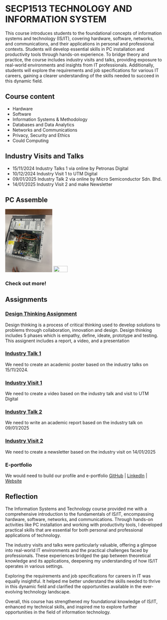 # SECP1513 TECHNOLOGY AND INFORMATION SYSTEM
This course introduces students to the foundational concepts of information systems and technology (IS/IT), covering hardware, software, networks, and communications, and their applications in personal and professional contexts. Students will develop essential skills in PC installation and productivity tools through hands-on experience. To bridge theory and practice, the course includes industry visits and talks, providing exposure to real-world environments and insights from IT professionals. Additionally, students will explore the requirements and job specifications for various IT careers, gaining a clearer understanding of the skills needed to succeed in this dynamic field.

## Course content 
- Hardware
- Software
- Information Systems & Methodology
- Databases and Data Analytics
- Networks and Communications
- Privacy, Security and Ethics
- Could Computing

## Industry Visits and Talks
- 15/11/2024 Industry Talks 1 via online by Petronas Digital
- 10/12/2024 Industry Visit 1 to UTM Digital
- 09/01/2025 Industry Talk 2 via online by Micro Semiconductor Sdn. Bhd.
- 14/01/2025 Industry Visit 2 and make Newsletter


## PC Assemble
<img src="https://github.com/kwei05/Year1_Sem1/blob/main/SECP1513%20TECHNOLOGY%20AND%20INFORMATION%20SYSTEM/PC%20Assemble%20(Lab)/Photo/Step%201.JPG" width="30%" height="30%">  <img src="https://github.com/kwei05/Year1_Sem1/blob/main/SECP1513%20TECHNOLOGY%20AND%20INFORMATION%20SYSTEM/PC%20Assemble%20(Lab)/Photo/INNER.JPG" width="30%" height="30%">
### Check out more!

## Assignments
### [Design Thinking Assignment](https://github.com/kwei05/Year1_Sem1/tree/main/SECP1513%20TECHNOLOGY%20AND%20INFORMATION%20SYSTEM/Design%20Thinking%20Project)
Design thinking is a process of critical thinking used to develop solutions to problems through collaboration, innovation and design. Design thinking includes 5 phases which is empathy, define, ideate, prototype and testing. This assignent includes a report, a video, and a presentation

### [Industry Talk 1](https://github.com/kwei05/Year1_Sem1/tree/main/SECP1513%20TECHNOLOGY%20AND%20INFORMATION%20SYSTEM/Industry%20Talk%201)
We need to create an academic poster based on the industry talks on 15/11/2024.

### [Industry Visit 1](https://github.com/kwei05/Year1_Sem1/tree/main/SECP1513%20TECHNOLOGY%20AND%20INFORMATION%20SYSTEM/Industry%20Visit%201)
We need to create a video based on the industry talk and visit to UTM Digital

### [Industry Talk 2](https://github.com/kwei05/Year1_Sem1/tree/main/SECP1513%20TECHNOLOGY%20AND%20INFORMATION%20SYSTEM/Industry%20Talk%202)
We need to write an academic report based on the industry talk on 09/01/2025

### [Industry Visit 2](https://github.com/kwei05/Year1_Sem1/tree/main/SECP1513%20TECHNOLOGY%20AND%20INFORMATION%20SYSTEM/Industry%20Visit%202)
We need to create a newsletter based on the industry visit on 14/01/2025

### E-portfolio
We would need to build our profile and e-portfolio
[GitHub](https://github.com/kwei05) | [LinkedIn](https://www.linkedin.com/in/yeoh-keng-wei-9b09b8249/) | [Website](https://kwei05.github.io/)

## Reflection
The Information Systems and Technology course provided me with a comprehensive introduction to the fundamentals of IS/IT, encompassing hardware, software, networks, and communications. Through hands-on activities like PC installation and working with productivity tools, I developed practical skills that are essential for both personal and professional applications of technology.

The industry visits and talks were particularly valuable, offering a glimpse into real-world IT environments and the practical challenges faced by professionals. These experiences bridged the gap between theoretical knowledge and its applications, deepening my understanding of how IS/IT operates in various settings.

Exploring the requirements and job specifications for careers in IT was equally insightful. It helped me better understand the skills needed to thrive in this dynamic field and clarified the opportunities available in the ever-evolving technology landscape.

Overall, this course has strengthened my foundational knowledge of IS/IT, enhanced my technical skills, and inspired me to explore further opportunities in the field of information technology.
